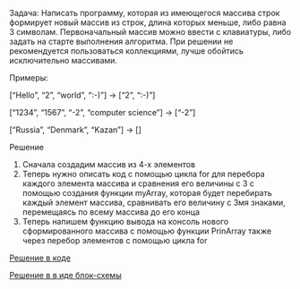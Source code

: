 Задача: 
Написать программу, которая из имеющегося массива строк формирует новый массив из строк, длина которых меньше, либо равна 3 символам. Первоначальный массив можно ввести с клавиатуры, 
либо задать на старте выполнения алгоритма. При решении не рекомендуется пользоваться коллекциями, лучше обойтись исключительно массивами.

Примеры:

[“Hello”, “2”, “world”, “:-)”] → [“2”, “:-)”]

[“1234”, “1567”, “-2”, “computer science”] → [“-2”]

[“Russia”, “Denmark”, “Kazan”] → []

Решение

1. Сначала создадим массив из 4-х элементов
2. Теперь нужно описать код с помощью цикла for для перебора каждого элемента массива и сравнения его величины с 3 c помощью создания 
функции myArray, которая будет перебирать каждый элемент массива, сравнивать его величину с 3мя знаками, перемещаясь по всему массива до его конца
3. Теперь напишем функцию вывода на консоль нового сформированного массива с помощью функции PrinArray также через перебор элементов 
с помощью цикла for

[Решение в коде](ItogKontrolR\Program.cs)

[Решение в в иде блок-схемы](https://github.com/Vally1998/ItogKontrolR/blob/main/Диаграмма.drawio)



